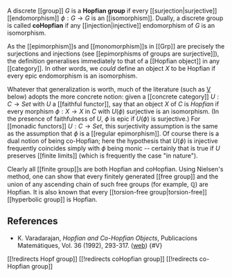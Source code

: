 A discrete [[group]] $G$ is a __Hopfian group__ if every [[surjection|surjective]] [[endomorphism]] $\phi : G\to G$ is an [[isomorphism]]. Dually, a discrete group is called __coHopfian__ if any [[injection|injective]] endomorphism of $G$ is an isomorphism.

As the [[epimorphism]]s and [[monomorphism]]s in [[Grp]] are precisely the surjections and injections (see [[epimorphisms of groups are surjective]]), the definition generalises immediately to that of a [[Hopfian object]] in any [[category]]. In other words, we *could* define an object $X$ to be Hopfian if every epic endomorphism is an isomorphism. 

Whatever that generalization is worth, much of the literature (such as [V](#V) below) adopts the more concrete notion: given a [[concrete category]] $U: C \to Set$ with $U$ a [[faithful functor]], say that an object $X$ of $C$ is *Hopfian* if every morphism $\phi: X \to X$ in $C$ with $U(\phi)$ surjective is an isomorphism. (In the presence of faithfulness of $U$, $\phi$ is epic if $U(\phi)$ is surjective.) For [[monadic functors]] $U: C \to Set$, this surjectivity assumption is the same as the assumption that $\phi$ is a [[regular epimorphism]]. Of course there is a dual notion of being co-Hopfian; here the hypothesis that $U(\phi)$ is injective frequently coincides simply with $\phi$ being monic -- certainly that is true if $U$ preserves [[finite limits]] (which is frequently the case "in nature"). 

Clearly all [[finite group]]s are both Hopfian and coHopfian.
Using Nielsen's method, one can show that every finitely generated [[free group]] and the union of any ascending chain of such free groups (for example, $\mathbb{Q}$) are Hopfian. It is also known that every [[torsion-free group|torsion-free]] [[hyperbolic group]] is Hopfian.

## References 

* K. Varadarajan, _Hopfian and Co-Hopfian Objects_, Publicacions Matem&#225;tiques, Vol. 36 (1992), 293-317. ([web](http://www.raco.cat/index.php/PublicacionsMatematiques/article/viewFile/37700/37574)) 
 {#V} 


[[!redirects Hopf group]]
[[!redirects coHopfian group]]
[[!redirects co-Hopfian group]]